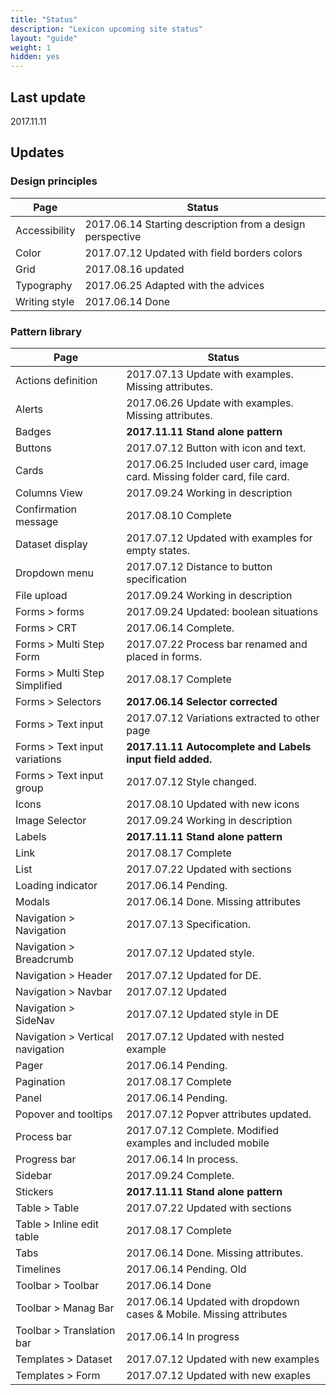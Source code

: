 ```yaml
---
title: "Status"
description: "Lexicon upcoming site status"
layout: "guide"
weight: 1
hidden: yes
---
```


## Last update

2017.11.11

## Updates

### Design principles

| Page | Status |
| ---- | ----- |
| Accessibility | 2017.06.14 Starting description from a design perspective |
| Color | 2017.07.12 Updated with field borders colors |
| Grid | 2017.08.16 updated |
| Typography | 2017.06.25 Adapted with the advices |
| Writing style | 2017.06.14 Done |

### Pattern library

| Page | Status |
| ---- | ----- |
| Actions definition | 2017.07.13 Update with examples. Missing attributes. |
| Alerts | 2017.06.26 Update with examples. Missing attributes. |
| Badges | **2017.11.11 Stand alone pattern** |
| Buttons | 2017.07.12 Button with icon and text. |
| Cards | 2017.06.25 Included user card, image card. Missing folder card, file card. |
| Columns View | 2017.09.24 Working in description |
| Confirmation message | 2017.08.10 Complete |
| Dataset display | 2017.07.12 Updated with examples for empty states. |
| Dropdown menu | 2017.07.12 Distance to button specification |
| File upload | 2017.09.24 Working in description |
| Forms > forms | 2017.09.24 Updated: boolean situations |
| Forms > CRT | 2017.06.14 Complete. |
| Forms > Multi Step Form | 2017.07.22 Process bar renamed and placed in forms. |
| Forms > Multi Step Simplified | 2017.08.17 Complete |
| Forms > Selectors | **2017.06.14 Selector corrected** |
| Forms > Text input | 2017.07.12 Variations extracted to other page |
| Forms > Text input variations | **2017.11.11 Autocomplete and Labels input field added.** |
| Forms > Text input group | 2017.07.12 Style changed. |
| Icons | 2017.08.10 Updated with new icons |
| Image Selector | 2017.09.24 Working in description |
| Labels | **2017.11.11 Stand alone pattern** |
| Link | 2017.08.17 Complete |
| List | 2017.07.22 Updated with sections |
| Loading indicator | 2017.06.14 Pending. |
| Modals | 2017.06.14 Done. Missing attributes |
| Navigation > Navigation | 2017.07.13 Specification. |
| Navigation > Breadcrumb | 2017.07.12 Updated style. |
| Navigation > Header | 2017.07.12 Updated for DE. |
| Navigation > Navbar | 2017.07.12 Updated |
| Navigation > SideNav | 2017.07.12 Updated style in DE |
| Navigation > Vertical navigation | 2017.07.12 Updated with nested example |
| Pager | 2017.06.14 Pending. |
| Pagination | 2017.08.17 Complete |
| Panel | 2017.06.14 Pending. |
| Popover and tooltips | 2017.07.12 Popver attributes updated. |
| Process bar | 2017.07.12 Complete. Modified examples and included mobile |
| Progress bar | 2017.06.14 In process. |
| Sidebar | 2017.09.24 Complete. |
| Stickers | **2017.11.11 Stand alone pattern** |
| Table > Table | 2017.07.22 Updated with sections |
| Table > Inline edit table | 2017.08.17 Complete |
| Tabs | 2017.06.14 Done. Missing attributes. |
| Timelines | 2017.06.14 Pending. Old |
| Toolbar > Toolbar | 2017.06.14 Done |
| Toolbar > Manag Bar | 2017.06.14 Updated with dropdown cases & Mobile. Missing attributes |
| Toolbar > Translation bar | 2017.06.14 In progress |
| Templates > Dataset | 2017.07.12 Updated with new examples |
| Templates > Form | 2017.07.12 Updated with new exaples |
